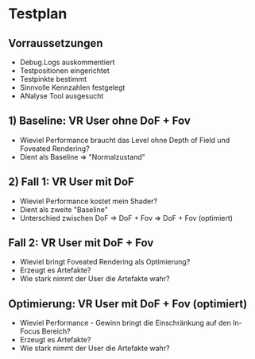 ﻿# Testplan
## Vorraussetzungen
* Debug.Logs auskommentiert
* Testpositionen eingerichtet
* Testpinkte bestimmt
* Sinnvolle Kennzahlen festgelegt
* ANalyse Tool ausgesucht
## 1) Baseline: VR User ohne DoF + Fov
* Wieviel Performance braucht das Level ohne Depth of Field und Foveated Rendering?
* Dient als Baseline 
=> "Normalzustand"
## 2) Fall 1: VR User mit DoF 
* Wieviel Performance kostet mein Shader?
* Dient als zweite "Baseline"
* Unterschied zwischen DoF => DoF + Fov => DoF + Fov (optimiert)
## Fall 2: VR User mit DoF + Fov
* Wieviel bringt Foveated Rendering als Optimierung? 
* Erzeugt es Artefakte? 
* Wie stark nimmt der User die Artefakte wahr?
## Optimierung: VR User mit DoF + Fov (optimiert)
* Wieviel Performance - Gewinn bringt die Einschränkung auf den In-Focus Bereich?
* Erzeugt es Artefakte?
* Wie stark nimmt der User die Artefakte wahr?
